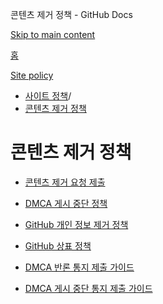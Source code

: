 콘텐츠 제거 정책 - GitHub Docs

[Skip to main content](#main-content)

[홈](/ko)

[Site policy](/ko/site-policy)

* [사이트 정책](/ko/site-policy)/
* [콘텐츠 제거 정책](/ko/site-policy/content-removal-policies)

콘텐츠 제거 정책
==========

* [콘텐츠 제거 요청 제출](/ko/site-policy/content-removal-policies/submitting-content-removal-requests)

* [DMCA 게시 중단 정책](/ko/site-policy/content-removal-policies/dmca-takedown-policy)

* [GitHub 개인 정보 제거 정책](/ko/site-policy/content-removal-policies/github-private-information-removal-policy)

* [GitHub 상표 정책](/ko/site-policy/content-removal-policies/github-trademark-policy)

* [DMCA 반론 통지 제출 가이드](/ko/site-policy/content-removal-policies/guide-to-submitting-a-dmca-counter-notice)

* [DMCA 게시 중단 통지 제출 가이드](/ko/site-policy/content-removal-policies/guide-to-submitting-a-dmca-takedown-notice)
